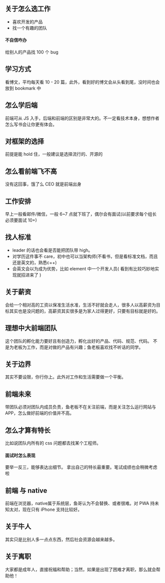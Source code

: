 ## 关于怎么选工作
* 喜欢开发的产品
* 找一个有趣的团队
#### 不自信咋办
给别人的产品找 100 个 bug

## 学习方式
看博文，平均每天看 10 - 20 篇，此外，看到好的博文会从头看到尾，没时间也会放到 bookmark 中

## 怎么学后端
前端可从 JS 入手，后端和前端的区别是非常大的。不一定看技术本身，想想作者怎么写书会让你更有体会。

## 对框架的选择
前提是能 hold 住，一般建议是选择流行的、开源的


## 怎么看前端飞不高
没有这回事，饿了么 CEO 就是前端出身

## 工作安排
早上一般看邮件/微信，一般 6~7 点就下班了，偶尔会有面试(以前要求每个组长必须要面试 10+)

## 找人标准
* leader 的话也会看是否能把团队带 high。
* 对学历这件事不 care，初中也可以当架构师(不看书，但是看标准文档，而且还是英文的，熟悉c++)
* 会英文会以为成为优势，比如 element 中一个开发人员( 看到有比较巧妙地实现就招进来了 )

## 关于薪资
会给一个相对高的工资以保准生活水准，生活不好就会走人，很多人以高薪资为目标其实也是没问题的，高薪资其实很多是为家人过得更好，只要有目标就是好的。


## 理想中大前端团队
这个团队的孵化能力要好且有创造力，孵化出好的产品、代码、规范、代码。
不是为老板为工作，而是对做的产品有兴趣；鱼老板喜欢找不听话的同学。

## 关于边界
其实不要设限，你行你上。此外对工作和生活需要做一个平衡。

## 前端未来
带团队必须对团队内成员负责，鱼老板不在关注前端，而是关注怎么运行网站与APP，怎么做好前端的价值并不高。

## 怎么才算有特长
比如说团队内所有的 css 问题都去找某个工程师。

#### 面试时怎么表现
要举一反三，能够表达出细节。
拿出自己的特长最重要。笔试成绩也会稍微考虑啦

## 前端 与 native
前端在浏览器，native属于系统层，鱼哥认为不会替换、或者很难。对 PWA 持未知太对，现在只有 iPhone 支持比较好。

## 关于牛人
其实只是比别人多一点点东西，然后社会资源会越来越多。

## 关于离职
大家都是成年人，直接祝福和帮助；当然，如果是出现了困难才离职，那么就会帮助他！
